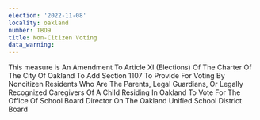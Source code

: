 ```yaml
---
election: '2022-11-08'
locality: oakland
number: TBD9
title: Non-Citizen Voting
data_warning: 
---
```

This measure is An Amendment To Article XI (Elections) Of The Charter Of The City Of Oakland To Add Section 1107 To Provide For Voting By Noncitizen Residents Who Are The Parents, Legal Guardians, Or Legally Recognized Caregivers Of A Child Residing In Oakland To Vote For The Office Of School Board Director On The Oakland Unified School District Board
